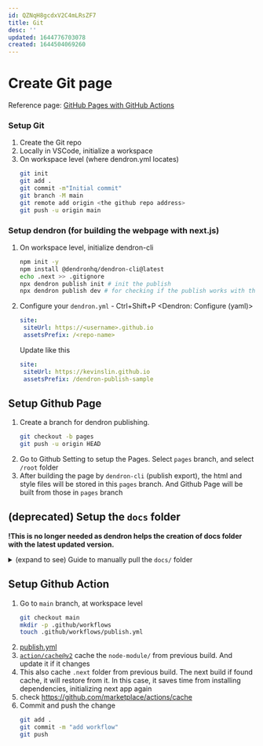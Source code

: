 ```yaml
---
id: QZNqH8gcdxV2C4mLRsZF7
title: Git
desc: ''
updated: 1644776703078
created: 1644504069260
---
```

# Create Git page
Reference page: [GitHub Pages with GitHub Actions](https://wiki.dendron.so/notes/FnK2ws6w1uaS1YzBUY3BR/)

### Setup Git
1. Create the Git repo
2. Locally in VSCode, initialize a workspace
3. On workspace level (where dendron.yml locates)
   ```sh
   git init
   git add .
   git commit -m"Initial commit"
   git branch -M main
   git remote add origin <the github repo address>
   git push -u origin main
   ```

### Setup dendron (for building the webpage with next.js)
1. On workspace level, initialize dendron-cli
   ```sh
   npm init -y 
   npm install @dendronhq/dendron-cli@latest
   echo .next >> .gitignore
   npx dendron publish init # init the publish
   npx dendron publish dev # for checking if the publish works with the md note, browse http://localhost:3000/
   ```
2. Configure your `dendron.yml` - Ctrl+Shift+P \<Dendron: Configure (yaml)>
   ```yaml
   site:
    siteUrl: https://<username>.github.io
    assetsPrefix: /<repo-name>
   ```
    Update like this
   ```yaml
   site:
    siteUrl: https://kevinslin.github.io
    assetsPrefix: /dendron-publish-sample
   ```

## Setup Github Page
1. Create a branch for dendron publishing.
   ```sh
   git checkout -b pages
   git push -u origin HEAD
   ```
2. Go to Github Setting to setup the Pages. Select `pages` branch, and select `/root` folder
3. After building the page by `dendron-cli` (publish export), the html and style files will be stored in this `pages` branch. And Github Page will be built from those in `pages` branch

## (deprecated) Setup the `docs` folder
**!This is no longer needed as dendron helps the creation of docs folder with the latest updated version.**
<details>
<summary>(expand to see) Guide to manually pull the <code>docs/</code> folder</summary>

1. `docs` folder is needed in the git repo for dendron-cli export done in the github action.
2. Copy the `docs` folder from [template.publish.github](https://github.com/dendronhq/template.publish.github/tree/main/docs)
   ```sh
   git remote add -f temp https://github.com/dendronhq/template.publish.github.git
   git sparse-checkout init # enable sparse-checkout
   git sparse-checkout set docs/   # only pull `docs`
   git sparse-checkout list
   git pull temp main # pull the temp remote repo main branch
   git status # check if `docs` is added
   git remote remove temp # remove the temp remote repo
   git sparse-checkout set # remove the target
   git sparse-checkout disable # disable sparse-checkout
   ```
</details>

## Setup Github Action
1. Go to `main` branch, at workspace level
   ```sh
   git checkout main
   mkdir -p .github/workflows
   touch .github/workflows/publish.yml
   ```
2. [publish.yml](https://wiki.dendron.so/notes/FnK2ws6w1uaS1YzBUY3BR/#steps---setup-github-actions)
3. [`action/cache@v2`][action/cachev2] cache the `node-module/` from previous build. And update it if it changes
4. This also cache `.next` folder from previous build. The next build if found cache, it will restore from it. In this case, it saves time from installing dependencies, initializing next app again
4. check https://github.com/marketplace/actions/cache
5. Commit and push the change
   ```sh
   git add .
   git commit -m "add workflow"
   git push
   ```
[action/cachev2]: https://github.com/marketplace/actions/cache